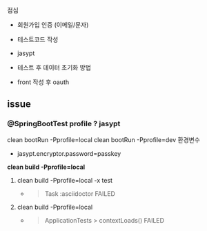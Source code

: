 점심

- 회원가입 인증 (이메일/문자)

- 테스트코드 작성
- jasypt
- 테스트 후 데이터 초기화 방법
- front 작성 후 oauth




## issue
### @SpringBootTest profile ? jasypt
clean bootRun -Pprofile=local
clean bootRun -Pprofile=dev
환경변수 
- jasypt.encryptor.password=passkey

**clean build -Pprofile=local**
1. clean build -Pprofile=local -x test
   - >Task :asciidoctor FAILED
2. clean build -Pprofile=local
   - >ApplicationTests > contextLoads() FAILED